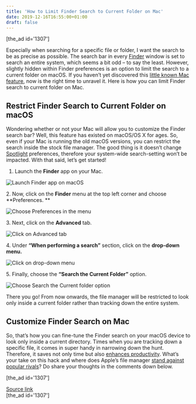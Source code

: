 ```yaml
---
title: 'How to Limit Finder Search to Current Folder on Mac'
date: 2019-12-16T16:55:00+01:00
draft: false
---
```


\[the\_ad id='1307'\]  
  

  

Especially when searching for a specific file or folder, I want the search to be as precise as possible. The search bar in every [Finder](https://beebom.com/cool-finder-tricks-for-mac/) window is set to search an entire system, which seems a bit odd – to say the least. However, slightly hidden within Finder preferences is an option to limit the search to a current folder on macOS. If you haven’t yet discovered this [little known Mac feature](https://beebom.com/cool-mac-tricks/), now is the right time to unravel it. Here is how you can limit Finder search to current folder on Mac.  

Restrict Finder Search to Current Folder on macOS
-------------------------------------------------

  

Wondering whether or not your Mac will allow you to customize the Finder search bar? Well, this feature has existed on macOS/OS X for ages. So, even if your Mac is running the old macOS versions, you can restrict the search inside the stock file manager. The good thing is it doesn’t change [Spotlight](https://beebom.com/spotlight-tips-tricks/) preferences, therefore your system-wide search-setting won’t be impacted. With that said, let’s get started!  

1.  Launch the **Finder** app on your Mac.
  

![Launch Finder app on macOS](https://beebom.com/wp-content/uploads/2019/12/Launch-Finder-app-on-macOS.jpg)

2\. Now, click on the **Finder** menu at the top left corner and choose **Preferences. **  

![Choose Preferences in the menu](https://beebom.com/wp-content/uploads/2019/12/Choose-Preferences-in-the-menu-.jpg)

3\. Next, click on the **Advanced** tab.  

![Click on Advanced tab](https://beebom.com/wp-content/uploads/2019/12/Click-on-Advanced-tab-.jpg)

4\. Under **“When performing a search”** section, click on the **drop-down menu.**  

![Click on drop-down menu](https://beebom.com/wp-content/uploads/2019/12/Click-on-drop-down-menu-.jpg)

  
  

  

5\. Finally, choose the **“Search the Current Folder”** option.  

![Choose Search the Current folder option](https://beebom.com/wp-content/uploads/2019/12/Choose-Search-the-Current-folder-option.jpg)

There you go! From now onwards, the file manager will be restricted to look only inside a current folder rather than tracking down the entire system.  

Customize Finder Search on Mac
------------------------------

  

So, that’s how you can fine-tune the Finder search on your macOS device to look only inside a current directory. Times when you are tracking down a specific file, it comes in super handy in narrowing down the hunt. Therefore, it saves not only time but also [enhances productivity](https://beebom.com/essential-mac-apps/). What’s your take on this hack and where does Apple’s file manager [stand against popular rivals](https://beebom.com/finder-alternatives-mac/)? Do share your thoughts in the comments down below.  

  
  
\[the\_ad id='1307'\]  
  
[Source link](https://beebom.com/how-limit-search-current-folder-mac/)  
\[the\_ad id='1307'\]
